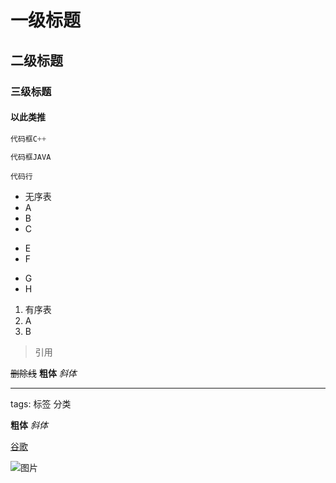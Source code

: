 # 一级标题
## 二级标题
### 三级标题
#### 以此类推

```C++
代码框C++
```

```Java
代码框JAVA
```
`代码行`

* 无序表
* A
* B
* C
- E
- F
+ G
+ H

1. 有序表
2. A
3. B

> 引用

~~删除线~~
**粗体**
*斜体*

---

tags: 标签 分类

**粗体**
*斜体*

[谷歌](www.google.com)


![图片](http://img1.gamersky.com/image2017/11/20171125_zl_91_1/gamersky_01origin_01_2017112517515DD.jpg)
